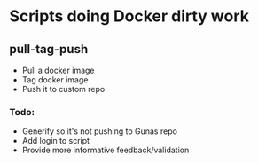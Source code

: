 # Scripts doing Docker dirty work

## pull-tag-push
* Pull a docker image
* Tag docker image
* Push it to custom repo

### Todo:
* Generify so it's not pushing to Gunas repo
* Add login to script
* Provide more informative feedback/validation
